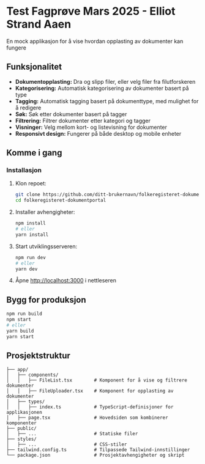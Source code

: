 # Test Fagprøve Mars 2025 - Elliot Strand Aaen
En mock applikasjon for å vise hvordan opplasting av dokumenter kan fungere

## Funksjonalitet

- **Dokumentopplasting:** Dra og slipp filer, eller velg filer fra filutforskeren
- **Kategorisering:** Automatisk kategorisering av dokumenter basert på type
- **Tagging:** Automatisk tagging basert på dokumenttype, med mulighet for å redigere
- **Søk:** Søk etter dokumenter basert på tagger
- **Filtrering:** Filtrer dokumenter etter kategori og tagger
- **Visninger:** Velg mellom kort- og listevisning for dokumenter
- **Responsivt design:** Fungerer på både desktop og mobile enheter

## Komme i gang

### Installasjon

1. Klon repoet:
   ```bash
   git clone https://github.com/ditt-brukernavn/folkeregisteret-dokumentportal.git
   cd folkeregisteret-dokumentportal
   ```

2. Installer avhengigheter:
   ```bash
   npm install
   # eller
   yarn install
   ```

3. Start utviklingsserveren:
   ```bash
   npm run dev
   # eller
   yarn dev
   ```

4. Åpne [http://localhost:3000](http://localhost:3000) i nettleseren

## Bygg for produksjon

```bash
npm run build
npm start
# eller
yarn build
yarn start
```

## Prosjektstruktur

```
├── app/
│   ├── components/
│   │   ├── FileList.tsx        # Komponent for å vise og filtrere dokumenter
│   │   ├── FileUploader.tsx    # Komponent for opplasting av dokumenter
│   ├── types/
│   │   ├── index.ts            # TypeScript-definisjoner for applikasjonen
│   ├── page.tsx                # Hovedsiden som kombinerer komponenter
├── public/
│   ├── ...                     # Statiske filer
├── styles/
│   ├── ...                     # CSS-stiler
├── tailwind.config.ts          # Tilpassede Tailwind-innstillinger
└── package.json                # Prosjektavhengigheter og skript
```
